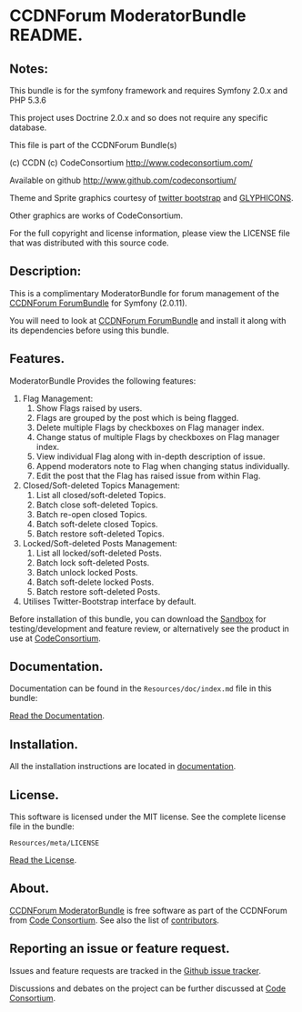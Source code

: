 CCDNForum ModeratorBundle README.
=================================


## Notes: 

This bundle is for the symfony framework and requires Symfony 2.0.x and PHP 5.3.6
  
This project uses Doctrine 2.0.x and so does not require any specific database.
  

This file is part of the CCDNForum Bundle(s)

(c) CCDN (c) CodeConsortium <http://www.codeconsortium.com/> 

Available on github <http://www.github.com/codeconsortium/>

Theme and Sprite graphics courtesy of [twitter bootstrap](http://twitter.github.com/bootstrap/index.html) and [GLYPHICONS](http://glyphicons.com/).

Other graphics are works of CodeConsortium.

For the full copyright and license information, please view the LICENSE
file that was distributed with this source code.

## Description:

This is a complimentary ModeratorBundle for forum management of the [CCDNForum ForumBundle](https://github.com/codeconsortium/CCDNForumForumBundle) for Symfony (2.0.11).

You will need to look at [CCDNForum ForumBundle](https://github.com/codeconsortium/CCDNForumForumBundle) and install it along with its dependencies before using this bundle.

## Features.

ModeratorBundle Provides the following features:

1. Flag Management:
	1. Show Flags raised by users.
	2. Flags are grouped by the post which is being flagged.
	3. Delete multiple Flags by checkboxes on Flag manager index.
	4. Change status of multiple Flags by checkboxes on Flag manager index.
	5. View individual Flag along with in-depth description of issue.
	6. Append moderators note to Flag when changing status individually.
	7. Edit the post that the Flag has raised issue from within Flag.
2. Closed/Soft-deleted Topics Management:
	1. List all closed/soft-deleted Topics.
	2. Batch close soft-deleted Topics.
	3. Batch re-open closed Topics.
	4. Batch soft-delete closed Topics.
	5. Batch restore soft-deleted Topics.
3. Locked/Soft-deleted Posts Management:
	1. List all locked/soft-deleted Posts.
	2. Batch lock soft-deleted Posts.
	3. Batch unlock locked Posts.
	4. Batch soft-delete locked Posts.
	5. Batch restore soft-deleted Posts.
4. Utilises Twitter-Bootstrap interface by default.

Before installation of this bundle, you can download the [Sandbox](https://github.com/codeconsortium/CCDNSandBox) for testing/development and feature review, or alternatively see the product in use at [CodeConsortium](http://www.codeconsortium.com).

## Documentation.

Documentation can be found in the `Resources/doc/index.md` file in this bundle:

[Read the Documentation](index.md).

## Installation.

All the installation instructions are located in [documentation](install.md).

## License.

This software is licensed under the MIT license. See the complete license file in the bundle:

	Resources/meta/LICENSE

[Read the License](http://github.com/codeconsortium/CCDNForumModeratorBundle/blob/master/Resources/meta/LICENSE).

## About.

[CCDNForum ModeratorBundle](http://github.com/codeconsortium/CCDNForumModeratorBundle) is free software as part of the CCDNForum from [Code Consortium](http://www.codeconsortium.com). 
See also the list of [contributors](http://github.com/codeconsortium/CCDNForumModeratorBundle/contributors).

## Reporting an issue or feature request.

Issues and feature requests are tracked in the [Github issue tracker](http://github.com/codeconsortium/CCDNForumModeratorBundle/issues).

Discussions and debates on the project can be further discussed at [Code Consortium](http://www.codeconsortium.com).
